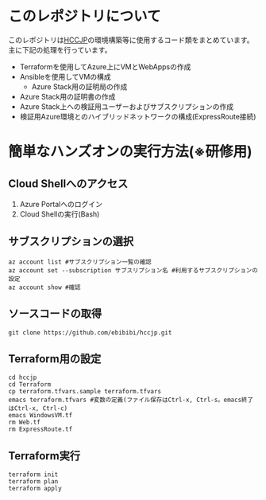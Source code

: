 # このレポジトリについて
このレポジトリは[HCCJP](www.hccjp.org)の環境構築等に使用するコード類をまとめています。
主に下記の処理を行っています。

- Terraformを使用してAzure上にVMとWebAppsの作成
- Ansibleを使用してVMの構成
  - Azure Stack用の証明局の作成
- Azure Stack用の証明書の作成
- Azure Stack上への検証用ユーザーおよびサブスクリプションの作成
- 検証用Azure環境とのハイブリッドネットワークの構成(ExpressRoute接続)

# 簡単なハンズオンの実行方法(※研修用)
## Cloud Shellへのアクセス
1. Azure Portalへのログイン
1. Cloud Shellの実行(Bash)

## サブスクリプションの選択

```
az account list #サブスクリプション一覧の確認
az account set --subscription サブスリプション名 #利用するサブスクリプションの設定
az account show #確認
```

## ソースコードの取得

```
git clone https://github.com/ebibibi/hccjp.git
```

## Terraform用の設定

```
cd hccjp
cd Terraform
cp terraform.tfvars.sample terraform.tfvars
emacs terraform.tfvars #変数の定義(ファイル保存はCtrl-x, Ctrl-s。emacs終了はCtrl-x, Ctrl-c)
emacs WindowsVM.tf
rm Web.tf
rm ExpressRoute.tf
```

## Terraform実行

```
terraform init
terraform plan
terraform apply
```
